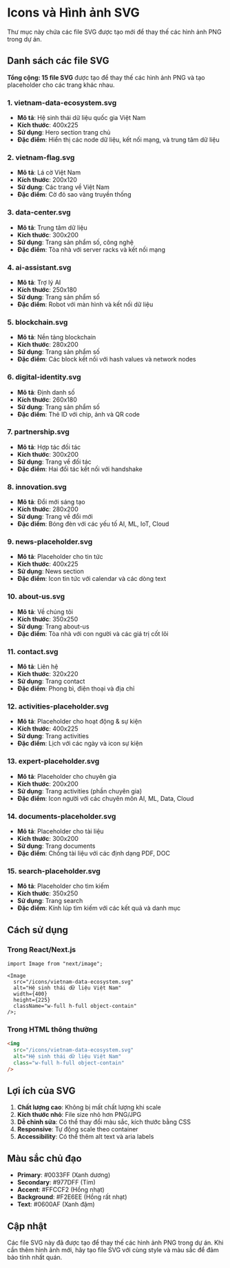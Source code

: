 # Icons và Hình ảnh SVG

Thư mục này chứa các file SVG được tạo mới để thay thế các hình ảnh PNG trong dự án.

## Danh sách các file SVG

**Tổng cộng: 15 file SVG** được tạo để thay thế các hình ảnh PNG và tạo placeholder cho các trang khác nhau.

### 1. vietnam-data-ecosystem.svg

- **Mô tả**: Hệ sinh thái dữ liệu quốc gia Việt Nam
- **Kích thước**: 400x225
- **Sử dụng**: Hero section trang chủ
- **Đặc điểm**: Hiển thị các node dữ liệu, kết nối mạng, và trung tâm dữ liệu

### 2. vietnam-flag.svg

- **Mô tả**: Lá cờ Việt Nam
- **Kích thước**: 200x120
- **Sử dụng**: Các trang về Việt Nam
- **Đặc điểm**: Cờ đỏ sao vàng truyền thống

### 3. data-center.svg

- **Mô tả**: Trung tâm dữ liệu
- **Kích thước**: 300x200
- **Sử dụng**: Trang sản phẩm số, công nghệ
- **Đặc điểm**: Tòa nhà với server racks và kết nối mạng

### 4. ai-assistant.svg

- **Mô tả**: Trợ lý AI
- **Kích thước**: 250x180
- **Sử dụng**: Trang sản phẩm số
- **Đặc điểm**: Robot với màn hình và kết nối dữ liệu

### 5. blockchain.svg

- **Mô tả**: Nền tảng blockchain
- **Kích thước**: 280x200
- **Sử dụng**: Trang sản phẩm số
- **Đặc điểm**: Các block kết nối với hash values và network nodes

### 6. digital-identity.svg

- **Mô tả**: Định danh số
- **Kích thước**: 260x180
- **Sử dụng**: Trang sản phẩm số
- **Đặc điểm**: Thẻ ID với chip, ảnh và QR code

### 7. partnership.svg

- **Mô tả**: Hợp tác đối tác
- **Kích thước**: 300x200
- **Sử dụng**: Trang về đối tác
- **Đặc điểm**: Hai đối tác kết nối với handshake

### 8. innovation.svg

- **Mô tả**: Đổi mới sáng tạo
- **Kích thước**: 280x200
- **Sử dụng**: Trang về đổi mới
- **Đặc điểm**: Bóng đèn với các yếu tố AI, ML, IoT, Cloud

### 9. news-placeholder.svg

- **Mô tả**: Placeholder cho tin tức
- **Kích thước**: 400x225
- **Sử dụng**: News section
- **Đặc điểm**: Icon tin tức với calendar và các dòng text

### 10. about-us.svg

- **Mô tả**: Về chúng tôi
- **Kích thước**: 350x250
- **Sử dụng**: Trang about-us
- **Đặc điểm**: Tòa nhà với con người và các giá trị cốt lõi

### 11. contact.svg

- **Mô tả**: Liên hệ
- **Kích thước**: 320x220
- **Sử dụng**: Trang contact
- **Đặc điểm**: Phong bì, điện thoại và địa chỉ

### 12. activities-placeholder.svg

- **Mô tả**: Placeholder cho hoạt động & sự kiện
- **Kích thước**: 400x225
- **Sử dụng**: Trang activities
- **Đặc điểm**: Lịch với các ngày và icon sự kiện

### 13. expert-placeholder.svg

- **Mô tả**: Placeholder cho chuyên gia
- **Kích thước**: 200x200
- **Sử dụng**: Trang activities (phần chuyên gia)
- **Đặc điểm**: Icon người với các chuyên môn AI, ML, Data, Cloud

### 14. documents-placeholder.svg

- **Mô tả**: Placeholder cho tài liệu
- **Kích thước**: 300x200
- **Sử dụng**: Trang documents
- **Đặc điểm**: Chồng tài liệu với các định dạng PDF, DOC

### 15. search-placeholder.svg

- **Mô tả**: Placeholder cho tìm kiếm
- **Kích thước**: 350x250
- **Sử dụng**: Trang search
- **Đặc điểm**: Kính lúp tìm kiếm với các kết quả và danh mục

## Cách sử dụng

### Trong React/Next.js

```tsx
import Image from "next/image";

<Image
  src="/icons/vietnam-data-ecosystem.svg"
  alt="Hệ sinh thái dữ liệu Việt Nam"
  width={400}
  height={225}
  className="w-full h-full object-contain"
/>;
```

### Trong HTML thông thường

```html
<img
  src="/icons/vietnam-data-ecosystem.svg"
  alt="Hệ sinh thái dữ liệu Việt Nam"
  class="w-full h-full object-contain"
/>
```

## Lợi ích của SVG

1. **Chất lượng cao**: Không bị mất chất lượng khi scale
2. **Kích thước nhỏ**: File size nhỏ hơn PNG/JPG
3. **Dễ chỉnh sửa**: Có thể thay đổi màu sắc, kích thước bằng CSS
4. **Responsive**: Tự động scale theo container
5. **Accessibility**: Có thể thêm alt text và aria labels

## Màu sắc chủ đạo

- **Primary**: #0033FF (Xanh dương)
- **Secondary**: #977DFF (Tím)
- **Accent**: #FFCCF2 (Hồng nhạt)
- **Background**: #F2E6EE (Hồng rất nhạt)
- **Text**: #0600AF (Xanh đậm)

## Cập nhật

Các file SVG này đã được tạo để thay thế các hình ảnh PNG trong dự án. Khi cần thêm hình ảnh mới, hãy tạo file SVG với cùng style và màu sắc để đảm bảo tính nhất quán.
